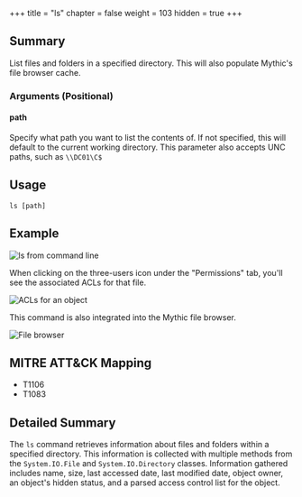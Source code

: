 +++
title = "ls"
chapter = false
weight = 103
hidden = true
+++

## Summary
List files and folders in a specified directory. This will also populate Mythic's file browser cache.

### Arguments (Positional)
#### path
Specify what path you want to list the contents of. If not specified, this will default to the current working directory. This parameter also accepts UNC paths, such as `\\DC01\C$`

## Usage
```
ls [path]
```

## Example
![ls from command line](../images/ls01.png)

When clicking on the three-users icon under the "Permissions" tab, you'll see the associated ACLs for that file.

![ACLs for an object](../images/ls02.png)

This command is also integrated into the Mythic file browser.

![File browser](../images/filebrowser.png)


## MITRE ATT&CK Mapping

- T1106
- T1083

## Detailed Summary
The `ls` command retrieves information about files and folders within a specified directory. This information is collected with multiple methods from the `System.IO.File` and `System.IO.Directory` classes. Information gathered includes name, size, last accessed date, last modified date, object owner, an object's hidden status, and a parsed access control list for the object.